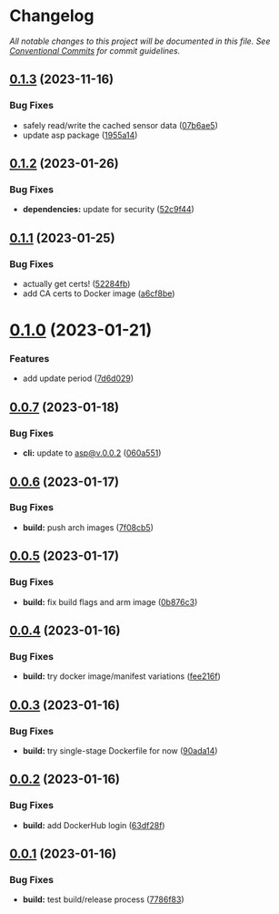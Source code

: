 # Changelog

_All notable changes to this project will be documented in this file. See [Conventional Commits](https://www.conventionalcommits.org/) for commit guidelines._


## [0.1.3](https://github.com/JaredReisinger/sensorpush-proxy/compare/v0.1.2...v0.1.3) (2023-11-16)


### Bug Fixes

* safely read/write the cached sensor data ([07b6ae5](https://github.com/JaredReisinger/sensorpush-proxy/commit/07b6ae525be650bb3b06cc62544d8be25df587f6))
* update asp package ([1955a14](https://github.com/JaredReisinger/sensorpush-proxy/commit/1955a149d35cb7649d9c7a041f481f1e43b3486a))

## [0.1.2](https://github.com/JaredReisinger/sensorpush-proxy/compare/v0.1.1...v0.1.2) (2023-01-26)


### Bug Fixes

* **dependencies:** update for security ([52c9f44](https://github.com/JaredReisinger/sensorpush-proxy/commit/52c9f448a86a9afee9a488782eaa332f5b0e91d0))

## [0.1.1](https://github.com/JaredReisinger/sensorpush-proxy/compare/v0.1.0...v0.1.1) (2023-01-25)


### Bug Fixes

* actually get certs! ([52284fb](https://github.com/JaredReisinger/sensorpush-proxy/commit/52284fb67cd07004711091aee77ec3a58984a6ec))
* add CA certs to Docker image ([a6cf8be](https://github.com/JaredReisinger/sensorpush-proxy/commit/a6cf8befb73968d3af7ebf8bc768988abaca2019))

# [0.1.0](https://github.com/JaredReisinger/sensorpush-proxy/compare/v0.0.7...v0.1.0) (2023-01-21)


### Features

* add update period ([7d6d029](https://github.com/JaredReisinger/sensorpush-proxy/commit/7d6d0290cfa4036fc583928f44744417edd04c22))

## [0.0.7](https://github.com/JaredReisinger/sensorpush-proxy/compare/v0.0.6...v0.0.7) (2023-01-18)


### Bug Fixes

* **cli:** update to asp@v.0.0.2 ([060a551](https://github.com/JaredReisinger/sensorpush-proxy/commit/060a551800ec2178acaa9d138a5f858c81d0486c))

## [0.0.6](https://github.com/JaredReisinger/sensorpush-proxy/compare/v0.0.5...v0.0.6) (2023-01-17)


### Bug Fixes

* **build:** push arch images ([7f08cb5](https://github.com/JaredReisinger/sensorpush-proxy/commit/7f08cb5a6c7178411134cf68e3328b9a1df16942))

## [0.0.5](https://github.com/JaredReisinger/sensorpush-proxy/compare/v0.0.4...v0.0.5) (2023-01-17)


### Bug Fixes

* **build:** fix build flags and arm image ([0b876c3](https://github.com/JaredReisinger/sensorpush-proxy/commit/0b876c3393dbafbebc6d1fe307353d44ea4a3427))

## [0.0.4](https://github.com/JaredReisinger/sensorpush-proxy/compare/v0.0.3...v0.0.4) (2023-01-16)


### Bug Fixes

* **build:** try docker image/manifest variations ([fee216f](https://github.com/JaredReisinger/sensorpush-proxy/commit/fee216f0b0bb974ff0968a9a9dd393a4edd983ed))

## [0.0.3](https://github.com/JaredReisinger/sensorpush-proxy/compare/v0.0.2...v0.0.3) (2023-01-16)


### Bug Fixes

* **build:** try single-stage Dockerfile for now ([90ada14](https://github.com/JaredReisinger/sensorpush-proxy/commit/90ada14de8cd8e136f51331033a13513d44927b1))

## [0.0.2](https://github.com/JaredReisinger/sensorpush-proxy/compare/v0.0.1...v0.0.2) (2023-01-16)


### Bug Fixes

* **build:** add DockerHub login ([63df28f](https://github.com/JaredReisinger/sensorpush-proxy/commit/63df28f70f7c77b24c54db03c0d9930b2b76086f))

## [0.0.1](https://github.com/JaredReisinger/sensorpush-proxy/compare/v0.0.0...v0.0.1) (2023-01-16)


### Bug Fixes

* **build:** test build/release process ([7786f83](https://github.com/JaredReisinger/sensorpush-proxy/commit/7786f835cfb63c3593c0c858d6b3400e3b9e1dd8))
